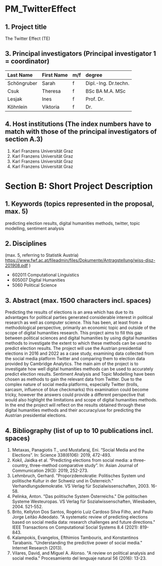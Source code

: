 # PM_TwitterEffect


## 1. Project title 
The Twitter Effect (TE)

## 3. Principal investigators (Principal investigator 1 = coordinator) 


| Last Name     | First Name    | m/f  | degree |
|:--------------|:--------------|:-----|:-------------------|
| Schöngruber   | Sarah		    | f    |Dipl.-Ing. Dr.techn.|
| Csuk	        | Theresa       | f    |BSc BA M.A. MSc 	|
| Lesjak	    | Ines	        | f    |Prof. Dr. 			|
| Köhnlein	    | Viktoria      | f    | 		Dr.			|

## 4. Host institutions (The index numbers have to match with those of the principal investigators of section A.3) 
1. Karl Franzens Universität Graz
2. Karl Franzens Universität Graz
3. Karl Franzens Universität Graz
4. Karl Franzens Universität Graz

# Section B: Short Project Description 
## 1. Keywords (topics represented in the proposal, max. 5) 
predicting election results, digital humanities methods, twitter, topic modelling, sentiment analysis
## 2. Disciplines 
 (max. 5, referring to Statistik Austria) https://www.fwf.ac.at/fileadmin/files/Dokumente/Antragstellung/wiss-disz-201908.pdf ) 

* 602011 Computational Linguistics
* 605007 Digital Humanities
* 5060 Political Science

## 3. Abstract (max. 1500 characters incl. spaces) 
Predicting the results of elections is an area which has due to its advantages for political parties generated considerable interest in political research as well as computer science. This has been, at least from a methodological perspective, primarily an economic topic and outside of the scope of digital humanities research. This project aims to fill this gap between political sciences and digital humanities by using digital humanities methods to investigate the extent to which these methods can be used to predict election results. The project will use the Austrian presidential elections in 2016 and 2022 as a case study, examining data collected from the social media platform Twitter and comparing them to election data provided by Cambridge Analytics. The main aim of the project is to investigate how well digital humanities methods can be used to accurately predict election results. Sentiment Analysis and Topic Modelling have been chosen as methods to gain the relevant data from Twitter. Due to the complex nature of social media platforms, especially Twitter (trolls, sarcasm, influence of blue checkmarks) this examination could become tricky, however the answers could provide a different perspective that would also highlight the limitations and scope of digital humanities methods. In the end the project will reflect on the results obtained through these digital humanities methods and their accuracy/use for predicting the Austrian presidential elections.

## 4. Bibliography (list of up to 10 publications incl. spaces) 
1.  Metaxas, Panagiotis T., und Mustafaraj, Eni. “Social Media and the Elections”. In: Science 338(6106): 2019, 472-493.
2. 	Kokil, Jaidka et al. “Predicting elections from social media: a three-country, three-method comparative study”. In: Asian Journal of Communication 29(3): 2019, 252-273.
3. 	Lehmbruch, Gerhard. "Proporzdemokratie: Politisches System und politische Kultur in der Schweiz und in Österreich." Verhandlungsdemokratie. VS Verlag für Sozialwissenschaften, 2003. 16-58.
4. 	Pelinka, Anton. "Das politische System Österreichs." Die politischen Systeme Westeuropas. VS Verlag für Sozialwissenschaften, Wiesbaden, 2004. 521-552.
5. 	Brito, Kellyton Dos Santos, Rogério Luiz Cardoso Silva Filho, and Paulo Jorge Leitão Adeodato. "A systematic review of predicting elections based on social media data: research challenges and future directions." IEEE Transactions on Computational Social Systems 8.4 (2021): 819-843.
6. 	Kalampokis, Evangelos, Efthimios Tambouris, and Konstantinos Tarabanis. "Understanding the predictive power of social media." Internet Research (2013).
7. 	Vilares, David, and Miguel A. Alonso. "A review on political analysis and social media." Procesamiento del lenguaje natural 56 (2016): 13-23.

